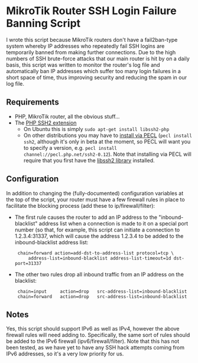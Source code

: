 MikroTik Router SSH Login Failure Banning Script
===========================================================

I wrote this script because MikroTik routers don't have a fail2ban-type system whereby IP addresses who repeatedly fail SSH logins are temporarily banned from making further connections. Due to the high numbers of SSH brute-force attacks that our main router is hit by on a daily basis, this script was written to monitor the router's log file and automatically ban IP addresses which suffer too many login failures in a short space of time, thus improving security and reducing the spam in our log file.


Requirements
-------------------
- PHP, MikroTik router, all the obvious stuff...
- The [PHP SSH2 extension](http://www.php.net/manual/en/book.ssh2.php)
    - On Ubuntu this is simply `sudo apt-get install libssh2-php`
    - On other distributions you may have to [install via PECL](http://pecl.php.net/package/ssh2) (`pecl install ssh2`, although it's only in beta at the moment, so PECL will want you to specify a version, e.g. `pecl install channel://pecl.php.net/ssh2-0.12`). Note that installing via PECL will require that you first have the [libssh2 library](http://www.libssh2.org/) installed.


Configuration
-------------------
In addition to changing the (fully-documented) configuration variables at the top of the script, your router must have a few firewall rules in place to facilitate the blocking process (add these to ip/firewall/filter):

 * The first rule causes the router to add an IP address to the "inbound-blacklist" address list when a connection is made to it on a special port number (so that, for example, this script can initiate a connection to 1.2.3.4:31337, which will cause the address 1.2.3.4 to be added to the inbound-blacklist address list:

        chain=forward action=add-dst-to-address-list protocol=tcp \
            address-list=inbound-blacklist address-list-timeout=1d dst-port=31337

 * The other two rules drop all inbound traffic from an IP address on the blacklist:

        chain=input     action=drop   src-address-list=inbound-blacklist
        chain=forward   action=drop   src-address-list=inbound-blacklist


Notes
-------------------
Yes, this script should support IPv6 as well as IPv4, however the above firewall rules will need adding to. Specifically, the same sort of rules should be added to the IPv6 firewall (ipv6/firewall/filter). Note that this has not been tested, as we have yet to have any SSH hack attempts coming from IPv6 addresses, so it's a very low priority for us.
